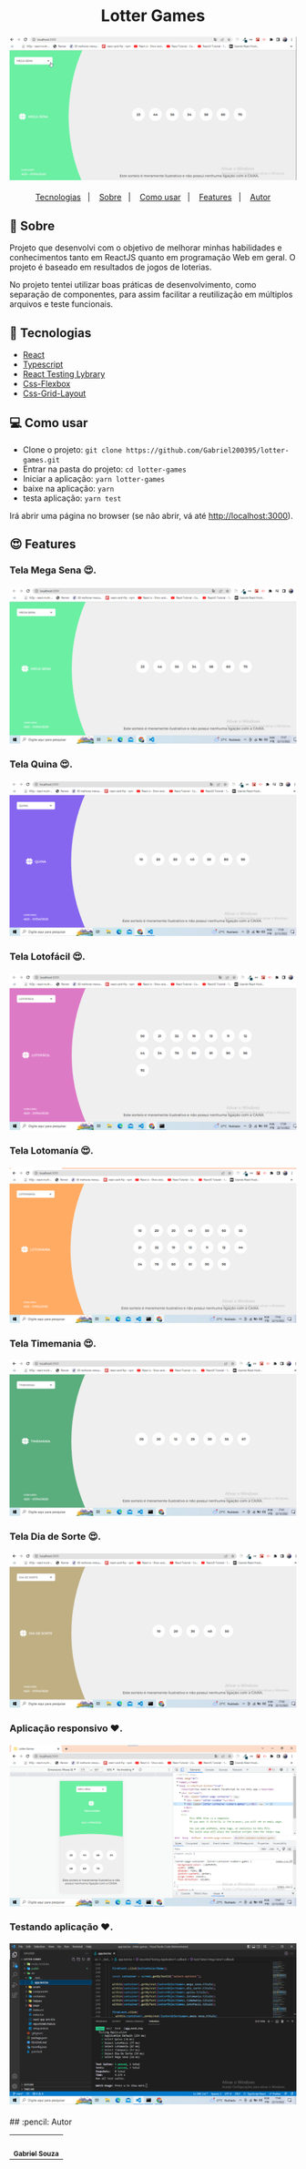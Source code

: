 <h1 align="center">Lotter Games</h1>
<h4 align="center">
  <img src="./public/jogo.gif"/><br>
</h4>

<p align="center">
  <a href="#tecnologias">Tecnologias</a>&nbsp;&nbsp;&nbsp;|&nbsp;&nbsp;&nbsp; 
  <a href="#page_facing_up-sobre">Sobre</a>&nbsp;&nbsp;&nbsp;|&nbsp;&nbsp;&nbsp;
  <a href="#-como-usar">Como usar</a>&nbsp;&nbsp;&nbsp;|&nbsp;&nbsp;&nbsp;
  <a href="#features">Features</a>&nbsp;&nbsp;&nbsp;|&nbsp;&nbsp;&nbsp;
  <a href="#pencil-autor">Autor</a>
</p>

## :page_facing_up: Sobre

Projeto que desenvolvi com o objetivo de melhorar minhas habilidades e conhecimentos tanto em ReactJS quanto em programação Web em geral. O projeto é baseado em resultados de jogos de loterias.

No projeto tentei utilizar boas práticas de desenvolvimento, como separação de componentes, para assim facilitar a reutilização em múltiplos arquivos e teste funcionais.


## :wrench: Tecnologias

<!--EXEMPLO:-->

- [React](https://pt-br.reactjs.org/)
- [Typescript](https://www.typescriptlang.org/)
- [React Testing Lybrary](https://testing-library.com/docs/react-testing-library/intro/)
- [Css-Flexbox](https://www.devmedia.com.br/css3-flexbox-funcionamento-e-propriedades/29532)
- [Css-Grid-Layout](https://www.origamid.com/projetos/css-grid-layout-guia-completo/)

## 💻 Como usar

- Clone o projeto: `git clone https://github.com/Gabriel200395/lotter-games.git`
- Entrar na pasta do projeto: `cd lotter-games`
- Iniciar a aplicação: `yarn lotter-games`
- baixe na aplicação: `yarn`
- testa aplicação: `yarn test`

Irá abrir uma página no browser (se não abrir, vá até [http://localhost:3000](http://localhost:3000/)).

## :heart_eyes: Features

<h3 align="left">Tela Mega Sena 😍.</h3>
<h4 align="left">
  <img src="./public/mega.png" /><br>
</h4>

<h3 align="left">Tela Quina 😍.</h3>
<h4 align="left">
  <img src="./public/quina.png" /><br>
</h4>

<h3 align="left">Tela Lotofácil 😍.</h3>
<h4 align="left">
  <img src="./public/lotofacil.png" /><br>
</h4>

<h3 align="left">Tela Lotomanía 😍.</h3>
<h4 align="left">
  <img src="./public/lotomania.png" /><br>
</h4>

<h3 align="left">Tela Timemania 😍.</h3>
<h4 align="left">
  <img src="./public/timemania.png" /><br>
</h4>

<h3 align="left">Tela Dia de Sorte 😍.</h3>
<h4 align="left">
  <img src="./public/dia_sorte.png" /><br>
</h4>

<h3 align="left">Aplicação responsivo ❤.</h3>
<h4 align="left">
  <img src="./public/responsivo.png" /><br>
</h4>

<h3 align="left">Testando aplicação ❤.</h3> 
<h4 align="left">
  <img src="./public/teste-unitario.png" /><br>
</h4>
## :pencil: Autor

<table>
  <tr>
    <td align="center"><a href="https://github.com/Gabriel200395"><img src="https://avatars2.githubusercontent.com/u/68435908?s=400&u=9cbee30d93471534b2bd12a6364edd45e618b923&v=4" width="100px;" alt=""/><br /><sub><b>Gabriel Souza</b></sub></a><br /></td>
  <tr>
</table>

